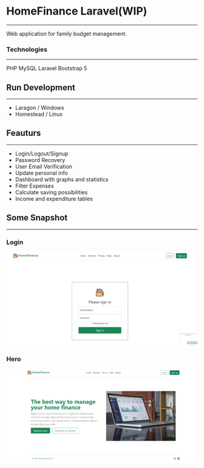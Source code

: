 # HomeFinance Laravel(WIP)
---
Web application for family budget management.  

### Technologies
---
PHP
MySQL
Laravel
Bootstrap 5

## Run Development 
---
- Laragon / Windows
- Homestead / Linux

## Feauturs
---

- Login/Logout/Signup
- Password Recovery
- User Email Verification
- Update personal info
- Dashboard with graphs and statistics
- Filter Expenses
- Calculate saving possibilities
- Income and expenditure tables

## Some Snapshot
---
### Login
![Login](./Media/snapshot/Login.png)

### Hero
![Hero](./media/snapshot/Hero.png)
